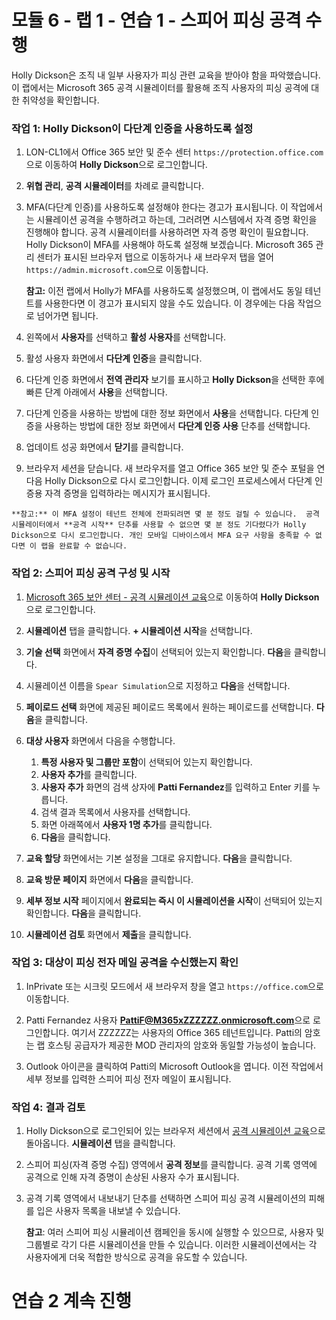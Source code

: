 ﻿# 모듈 6 - 랩 1 - 연습 1 - 스피어 피싱 공격 수행


Holly Dickson은 조직 내 일부 사용자가 피싱 관련 교육을 받아야 함을 파악했습니다.  이 랩에서는 Microsoft 365 공격 시뮬레이터를 활용해 조직 사용자의 피싱 공격에 대한 취약성을 확인합니다.


### 작업 1: Holly Dickson이 다단계 인증을 사용하도록 설정


1.  LON-CL1에서 Office 365 보안 및 준수 센터 `https://protection.office.com`으로 이동하여 **Holly Dickson**으로 로그인합니다.

2.  **위협 관리**, **공격 시뮬레이터**를 차례로 클릭합니다.

3.  MFA(다단계 인증)를 사용하도록 설정해야 한다는 경고가 표시됩니다.  이 작업에서는 시뮬레이션 공격을 수행하려고 하는데, 그러려면 시스템에서 자격 증명 확인을 진행해야 합니다. 공격 시뮬레이터를 사용하려면 자격 증명 확인이 필요합니다. Holly Dickson이 MFA를 사용해야 하도록 설정해 보겠습니다. Microsoft 365 관리 센터가 표시된 브라우저 탭으로 이동하거나 새 브라우저 탭을 열어 `https://admin.microsoft.com`으로 이동합니다.

	**참고:** 이전 랩에서 Holly가 MFA를 사용하도록 설정했으며, 이 랩에서도 동일 테넌트를 사용한다면 이 경고가 표시되지 않을 수도 있습니다.  이 경우에는 다음 작업으로 넘어가면 됩니다.

4.  왼쪽에서 **사용자**를 선택하고 **활성 사용자**를 선택합니다.

5.  활성 사용자 화면에서 **다단계 인증**을 클릭합니다.

7.  다단계 인증 화면에서 **전역 관리자** 보기를 표시하고 **Holly Dickson**을 선택한 후에 빠른 단계 아래에서 **사용**을 선택합니다.

8.  다단계 인증을 사용하는 방법에 대한 정보 화면에서 **사용**을 선택합니다. 다단계 인증을 사용하는 방법에 대한 정보 화면에서 **다단계 인증 사용** 단추를 선택합니다.

9.  업데이트 성공 화면에서 **닫기**를 클릭합니다.

10.  브라우저 세션을 닫습니다.  새 브라우저를 열고 Office 365 보안 및 준수 포털을 연 다음 Holly Dickson으로 다시 로그인합니다.  이제 로그인 프로세스에서 다단계 인증용 자격 증명을 입력하라는 메시지가 표시됩니다.

	**참고:** 이 MFA 설정이 테넌트 전체에 전파되려면 몇 분 정도 걸릴 수 있습니다.  공격 시뮬레이터에서 **공격 시작** 단추를 사용할 수 없으면 몇 분 정도 기다렸다가 Holly Dickson으로 다시 로그인합니다. 개인 모바일 디바이스에서 MFA 요구 사항을 충족할 수 없다면 이 랩을 완료할 수 없습니다.

### 작업 2: 스피어 피싱 공격 구성 및 시작

1. [Microsoft 365 보안 센터 - 공격 시뮬레이션 교육](https://security.microsoft.com/attacksimulator)으로 이동하여 **Holly Dickson**으로 로그인합니다.
1. **시뮬레이션** 탭을 클릭합니다. **+ 시뮬레이션 시작**을 선택합니다.
1. **기술 선택** 화면에서 **자격 증명 수집**이 선택되어 있는지 확인합니다. **다음**을 클릭합니다.

1. 시뮬레이션 이름을 `Spear Simulation`으로 지정하고 **다음**을 선택합니다.
1. **페이로드 선택** 화면에 제공된 페이로드 목록에서 원하는 페이로드를 선택합니다. **다음**을 클릭합니다.

1. **대상 사용자** 화면에서 다음을 수행합니다.
	1. **특정 사용자 및 그룹만 포함**이 선택되어 있는지 확인합니다. 
	1. **사용자 추가**를 클릭합니다. 
	1. **사용자 추가** 화면의 검색 상자에 **Patti Fernandez**를 입력하고 Enter 키를 누릅니다. 
	1. 검색 결과 목록에서 사용자를 선택합니다. 
	1. 화면 아래쪽에서 **사용자 1명 추가**를 클릭합니다. 
	1. **다음**을 클릭합니다.
1. **교육 할당** 화면에서는 기본 설정을 그대로 유지합니다. **다음**을 클릭합니다.
1. **교육 방문 페이지** 화면에서 **다음**을 클릭합니다.
1. **세부 정보 시작** 페이지에서 **완료되는 즉시 이 시뮬레이션을 시작**이 선택되어 있는지 확인합니다. **다음**을 클릭합니다.
1. **시뮬레이션 검토** 화면에서 **제출**을 클릭합니다.

### 작업 3: 대상이 피싱 전자 메일 공격을 수신했는지 확인

1.  InPrivate 또는 시크릿 모드에서 새 브라우저 창을 열고 `https://office.com`으로 이동합니다.
 
1.  Patti Fernandez 사용자 **PattiF@M365xZZZZZZ.onmicrosoft.com**으로 로그인합니다. 여기서 ZZZZZZ는 사용자의 Office 365 테넌트입니다.  Patti의 암호는 랩 호스팅 공급자가 제공한 MOD 관리자의 암호와 동일할 가능성이 높습니다.

1.  Outlook 아이콘을 클릭하여 Patti의 Microsoft Outlook을 엽니다. 이전 작업에서 세부 정보를 입력한 스피어 피싱 전자 메일이 표시됩니다.

### 작업 4: 결과 검토

1. Holly Dickson으로 로그인되어 있는 브라우저 세션에서 [공격 시뮬레이션 교육](https://security.microsoft.com/attacksimulator)으로 돌아옵니다. **시뮬레이션** 탭을 클릭합니다.

1. 스피어 피싱(자격 증명 수집) 영역에서 **공격 정보**를 클릭합니다.  공격 기록 영역에 공격으로 인해 자격 증명이 손상된 사용자 수가 표시됩니다.

1. 공격 기록 영역에서 내보내기 단추를 선택하면 스피어 피싱 공격 시뮬레이션의 피해를 입은 사용자 목록을 내보낼 수 있습니다.  
    
	**참고**: 여러 스피어 피싱 시뮬레이션 캠페인을 동시에 실행할 수 있으므로, 사용자 및 그룹별로 각기 다른 시뮬레이션을 만들 수 있습니다.  이러한 시뮬레이션에서는 각 사용자에게 더욱 적합한 방식으로 공격을 유도할 수 있습니다.
 

# 연습 2 계속 진행
